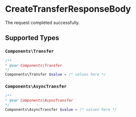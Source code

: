# CreateTransferResponseBody

The request completed successfully.


## Supported Types

### `Components\Transfer`

```php
/**
* @var Components\Transfer
*/
Components\Transfer $value = /* values here */
```

### `Components\AsyncTransfer`

```php
/**
* @var Components\AsyncTransfer
*/
Components\AsyncTransfer $value = /* values here */
```

